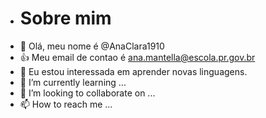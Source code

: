 - # Sobre mim
-   👋 Olá, meu nome é @AnaClara1910
-  :+1: Meu email de contao é ana.mantella@escola.pr.gov.br
- 👀 Eu estou interessada em aprender novas linguagens.
- 🌱 I’m currently learning ...
- 💞️ I’m looking to collaborate on ...
- 📫 How to reach me ...

<!---
AnaClara1910/AnaClara1910 is a ✨ special ✨ repository because its `README.md` (this file) appears on your GitHub profile.
You can click the Preview link to take a look at your changes.
--->
